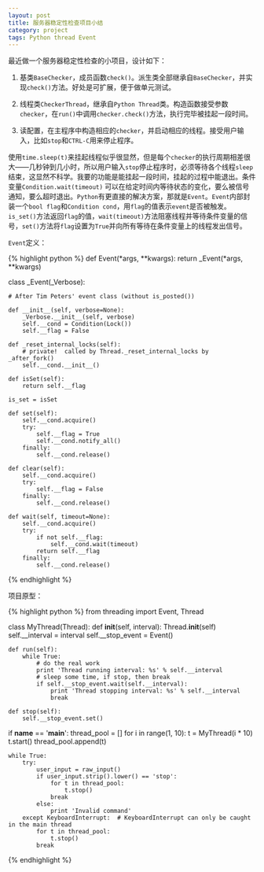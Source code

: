 ```yaml
---
layout: post
title: 服务器稳定性检查项目小结
category: project
tags: Python thread Event
---
```


最近做一个服务器稳定性检查的小项目，设计如下：

1. 基类`BaseChecker`，成员函数`check()`。派生类全部继承自`BaseChecker`，并实现`check()`方法。好处是可扩展，便于做单元测试。

2. 线程类`CheckerThread`，继承自`Python Thread`类。构造函数接受参数`checker`，在`run()`中调用`checker.check()`方法，执行完毕被挂起一段时间。

3. 读配置，在主程序中构造相应的`checker`，并启动相应的线程。接受用户输入，比如`stop`和`CTRL-C`用来停止程序。

使用`time.sleep(t)`来挂起线程似乎很显然，但是每个`checker`的执行周期相差很大——几秒钟到几小时，所以用户输入`stop`停止程序时，必须等待各个线程`sleep`结束，这显然不科学。我要的功能是能挂起一段时间，挂起的过程中能退出。条件变量`Condition.wait(timeout)` 可以在给定时间内等待状态的变化，要么被信号通知，要么超时退出。`Python`有更直接的解决方案，那就是`Event`。`Event`内部封装一个`bool flag`和`Condition cond`，用`flag`的值表示`event`是否被触发。`is_set()`方法返回`flag`的值，`wait(timeout)`方法阻塞线程并等待条件变量的信号，`set()`方法将`flag`设置为`True`并向所有等待在条件变量上的线程发出信号。

`Event`定义：

{% highlight python %}
def Event(*args, **kwargs):
    return _Event(*args, **kwargs)

class _Event(_Verbose):

    # After Tim Peters' event class (without is_posted())

    def __init__(self, verbose=None):
        _Verbose.__init__(self, verbose)
        self.__cond = Condition(Lock())
        self.__flag = False

    def _reset_internal_locks(self):
        # private!  called by Thread._reset_internal_locks by _after_fork()
        self.__cond.__init__()

    def isSet(self):
        return self.__flag

    is_set = isSet

    def set(self):
        self.__cond.acquire()
        try:
            self.__flag = True
            self.__cond.notify_all()
        finally:
            self.__cond.release()

    def clear(self):
        self.__cond.acquire()
        try:
            self.__flag = False
        finally:
            self.__cond.release()

    def wait(self, timeout=None):
        self.__cond.acquire()
        try:
            if not self.__flag:
                self.__cond.wait(timeout)
            return self.__flag
        finally:
            self.__cond.release()
{% endhighlight %}

项目原型：

{% highlight python %}
from threading import Event, Thread

class MyThread(Thread):
    def __init__(self, interval):
        Thread.__init__(self)
        self.__interval = interval
        self.__stop_event = Event()

    def run(self):
        while True:
            # do the real work
            print 'Thread running interval: %s' % self.__interval
            # sleep some time, if stop, then break
            if self.__stop_event.wait(self.__interval):
                print 'Thread stopping interval: %s' % self.__interval
                break

    def stop(self):
        self.__stop_event.set()

if __name__ == '__main__':
    thread_pool = []
    for i in range(1, 10):
        t = MyThread(i * 10)
        t.start()
        thread_pool.append(t)
        
    while True:
        try:
            user_input = raw_input()
            if user_input.strip().lower() == 'stop':
                for t in thread_pool:
                    t.stop()
                break
            else:
                print 'Invalid command'
        except KeyboardInterrupt:  # KeyboardInterrupt can only be caught in the main thread
            for t in thread_pool:
                t.stop()
            break
{% endhighlight %}
